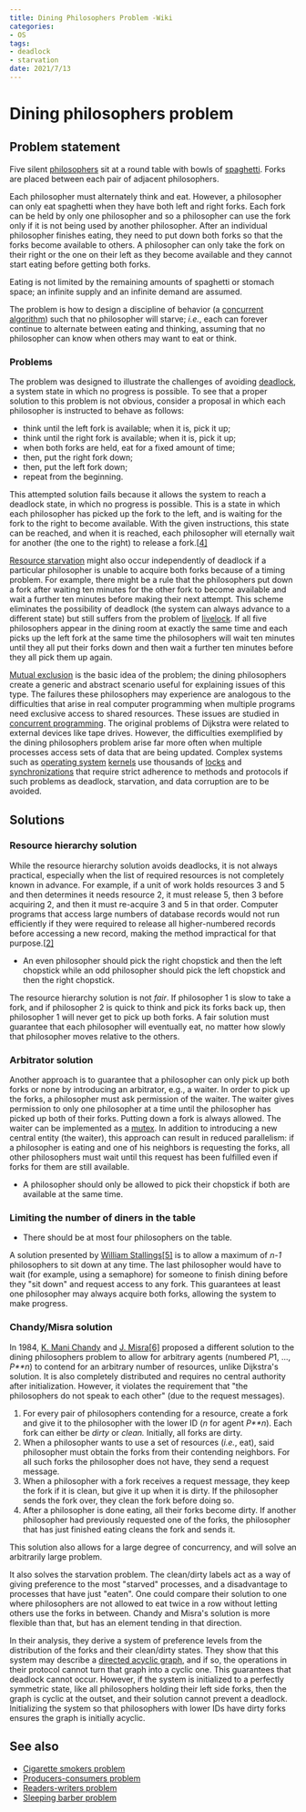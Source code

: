 ```yaml
---
title: Dining Philosophers Problem -Wiki
categories:
- OS
tags:
- deadlock
- starvation
date: 2021/7/13
---
```




# Dining philosophers problem

## Problem statement

Five silent [philosophers](https://en.wikipedia.org/wiki/Philosopher) sit at a round table with bowls of [spaghetti](https://en.wikipedia.org/wiki/Spaghetti). Forks are placed between each pair of adjacent philosophers.

Each philosopher must alternately think and eat. However, a philosopher can only eat spaghetti when they have both left and right forks. Each fork can be held by only one philosopher and so a philosopher can use the fork only if it is not being used by another philosopher. After an individual philosopher finishes eating, they need to put down both forks so that the forks become available to others. A philosopher can only take the fork on their right or the one on their left as they become available and they cannot start eating before getting both forks.

Eating is not limited by the remaining amounts of spaghetti or stomach space; an infinite supply and an infinite demand are assumed.

The problem is how to design a discipline of behavior (a [concurrent](https://en.wikipedia.org/wiki/Concurrency_(computer_science)) [algorithm](https://en.wikipedia.org/wiki/Algorithm)) such that no philosopher will starve; *i.e.*, each can forever continue to alternate between eating and thinking, assuming that no philosopher can know when others may want to eat or think.

### Problems

The problem was designed to illustrate the challenges of avoiding [deadlock](https://en.wikipedia.org/wiki/Deadlock), a system state in which no progress is possible. To see that a proper solution to this problem is not obvious, consider a proposal in which each philosopher is instructed to behave as follows:

- think until the left fork is available; when it is, pick it up;
- think until the right fork is available; when it is, pick it up;
- when both forks are held, eat for a fixed amount of time;
- then, put the right fork down;
- then, put the left fork down;
- repeat from the beginning.

This attempted solution fails because it allows the system to reach a deadlock state, in which no progress is possible. This is a state in which each philosopher has picked up the fork to the left, and is waiting for the fork to the right to become available. With the given instructions, this state can be reached, and when it is reached, each philosopher will eternally wait for another (the one to the right) to release a fork.[[4\]](https://en.wikipedia.org/wiki/Dining_philosophers_problem#cite_note-4)

[Resource starvation](https://en.wikipedia.org/wiki/Resource_starvation) might also occur independently of deadlock if a particular philosopher is unable to acquire both forks because of a timing problem. For example, there might be a rule that the philosophers put down a fork after waiting ten minutes for the other fork to become available and wait a further ten minutes before making their next attempt. This scheme eliminates the possibility of deadlock (the system can always advance to a different state) but still suffers from the problem of [livelock](https://en.wikipedia.org/wiki/Deadlock#Livelock). If all five philosophers appear in the dining room at exactly the same time and each picks up the left fork at the same time the philosophers will wait ten minutes until they all put their forks down and then wait a further ten minutes before they all pick them up again.

[Mutual exclusion](https://en.wikipedia.org/wiki/Mutual_exclusion) is the basic idea of the problem; the dining philosophers create a generic and abstract scenario useful for explaining issues of this type. The failures these philosophers may experience are analogous to the difficulties that arise in real computer programming when multiple programs need exclusive access to shared resources. These issues are studied in [concurrent programming](https://en.wikipedia.org/wiki/Concurrent_programming). The original problems of Dijkstra were related to external devices like tape drives. However, the difficulties exemplified by the dining philosophers problem arise far more often when multiple processes access sets of data that are being updated. Complex systems such as [operating system](https://en.wikipedia.org/wiki/Operating_system) [kernels](https://en.wikipedia.org/wiki/Kernel_(operating_system)) use thousands of [locks](https://en.wikipedia.org/wiki/Lock_(computer_science)) and [synchronizations](https://en.wikipedia.org/wiki/Synchronization_(computer_science)) that require strict adherence to methods and protocols if such problems as deadlock, starvation, and data corruption are to be avoided.

## Solutions

### Resource hierarchy solution

While the resource hierarchy solution avoids deadlocks, it is not always practical, especially when the list of required resources is not completely known in advance. For example, if a unit of work holds resources 3 and 5 and then determines it needs resource 2, it must release 5, then 3 before acquiring 2, and then it must re-acquire 3 and 5 in that order. Computer programs that access large numbers of database records would not run efficiently if they were required to release all higher-numbered records before accessing a new record, making the method impractical for that purpose.[[2\]](https://en.wikipedia.org/wiki/Dining_philosophers_problem#cite_note-formalization-2)

- An even philosopher should pick the right chopstick and then the left chopstick while an odd philosopher should pick the left chopstick and then the right chopstick.

The resource hierarchy solution is not *fair*. If philosopher 1 is slow to take a fork, and if philosopher 2 is quick to think and pick its forks back up, then philosopher 1 will never get to pick up both forks. A fair solution must guarantee that each philosopher will eventually eat, no matter how slowly that philosopher moves relative to the others.

### Arbitrator solution

Another approach is to guarantee that a philosopher can only pick up both forks or none by introducing an arbitrator, e.g., a waiter. In order to pick up the forks, a philosopher must ask permission of the waiter. The waiter gives permission to only one philosopher at a time until the philosopher has picked up both of their forks. Putting down a fork is always allowed. The waiter can be implemented as a [mutex](https://en.wikipedia.org/wiki/Mutex). In addition to introducing a new central entity (the waiter), this approach can result in reduced parallelism: if a philosopher is eating and one of his neighbors is requesting the forks, all other philosophers must wait until this request has been fulfilled even if forks for them are still available.

- A philosopher should only be allowed to pick their chopstick if both are available at the same time.

### Limiting the number of diners in the table

- There should be at most four philosophers on the table.

A solution presented by [William Stallings](https://en.wikipedia.org/wiki/William_Stallings)[[5\]](https://en.wikipedia.org/wiki/Dining_philosophers_problem#cite_note-5) is to allow a maximum of *n-1* philosophers to sit down at any time. The last philosopher would have to wait (for example, using a semaphore) for someone to finish dining before they "sit down" and request access to any fork. This guarantees at least one philosopher may always acquire both forks, allowing the system to make progress.

### Chandy/Misra solution

In 1984, [K. Mani Chandy](https://en.wikipedia.org/wiki/K._Mani_Chandy) and [J. Misra](https://en.wikipedia.org/wiki/Jayadev_Misra)[[6\]](https://en.wikipedia.org/wiki/Dining_philosophers_problem#cite_note-6) proposed a different solution to the dining philosophers problem to allow for arbitrary agents (numbered *P*1, ..., *P**n*) to contend for an arbitrary number of resources, unlike Dijkstra's solution. It is also completely distributed and requires no central authority after initialization. However, it violates the requirement that "the philosophers do not speak to each other" (due to the request messages).

1. For every pair of philosophers contending for a resource, create a fork and give it to the philosopher with the lower ID (*n* for agent *P**n*). Each fork can either be *dirty* or *clean.* Initially, all forks are dirty.
2. When a philosopher wants to use a set of resources (*i.e.*, eat), said philosopher must obtain the forks from their contending neighbors. For all such forks the philosopher does not have, they send a request message.
3. When a philosopher with a fork receives a request message, they keep the fork if it is clean, but give it up when it is dirty. If the philosopher sends the fork over, they clean the fork before doing so.
4. After a philosopher is done eating, all their forks become dirty. If another philosopher had previously requested one of the forks, the philosopher that has just finished eating cleans the fork and sends it.

This solution also allows for a large degree of concurrency, and will solve an arbitrarily large problem.

It also solves the starvation problem. The clean/dirty labels act as a way of giving preference to the most "starved" processes, and a disadvantage to processes that have just "eaten". One could compare their solution to one where philosophers are not allowed to eat twice in a row without letting others use the forks in between. Chandy and Misra's solution is more flexible than that, but has an element tending in that direction.

In their analysis, they derive a system of preference levels from the distribution of the forks and their clean/dirty states. They show that this system may describe a [directed acyclic graph](https://en.wikipedia.org/wiki/Directed_acyclic_graph), and if so, the operations in their protocol cannot turn that graph into a cyclic one. This guarantees that deadlock cannot occur. However, if the system is initialized to a perfectly symmetric state, like all philosophers holding their left side forks, then the graph is cyclic at the outset, and their solution cannot prevent a deadlock. Initializing the system so that philosophers with lower IDs have dirty forks ensures the graph is initially acyclic.

## See also

- [Cigarette smokers problem](https://en.wikipedia.org/wiki/Cigarette_smokers_problem)
- [Producers-consumers problem](https://en.wikipedia.org/wiki/Producers-consumers_problem)
- [Readers-writers problem](https://en.wikipedia.org/wiki/Readers-writers_problem)
- [Sleeping barber problem](https://en.wikipedia.org/wiki/Sleeping_barber_problem)